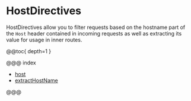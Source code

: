 <a id="hostdirectives-java"></a>
# HostDirectives

HostDirectives allow you to filter requests based on the hostname part of the `Host` header
contained in incoming requests as well as extracting its value for usage in inner routes.

@@toc{ depth=1 }

@@@ index

* [host](host.md)
* [extractHostName](extractHostName.md)

@@@